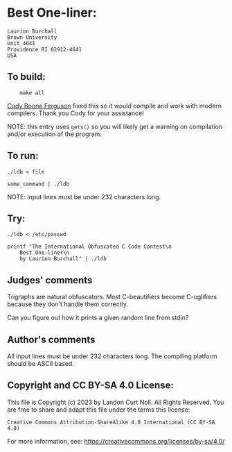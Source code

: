 # Best One-liner:

	Laurion Burchall
	Brown University
	Unit 4641
	Providence RI 02912-4641
	USA

## To build:

        make all

[Cody Boone Ferguson](/winners.html#Cody_Boone_Ferguson) fixed this so it would
compile and work with modern compilers. Thank you Cody for your assistance!

NOTE: this entry uses `gets()` so you will likely get a warning on compilation
and/or execution of the program.


## To run:

	./ldb < file

	some_command | ./ldb

NOTE: input lines must be under 232 characters long.

## Try:

	./ldb < /etc/passwd

	printf "The International Obfuscated C Code Contest\n
		Best One-liner\n
		by Laurion Burchall" | ./ldb

## Judges' comments

Trigraphs are natural obfuscators.  Most C-beautifiers become 
C-uglifiers because they don't handle them correctly.

Can you figure out how it prints a given random line from stdin?

## Author's comments

All input lines must be under 232 characters long.  The compiling
platform should be ASCII based.

## Copyright and CC BY-SA 4.0 License:

This file is Copyright (c) 2023 by Landon Curt Noll.  All Rights Reserved.
You are free to share and adapt this file under the terms this license:

    Creative Commons Attribution-ShareAlike 4.0 International (CC BY-SA 4.0)

For more information, see: https://creativecommons.org/licenses/by-sa/4.0/
